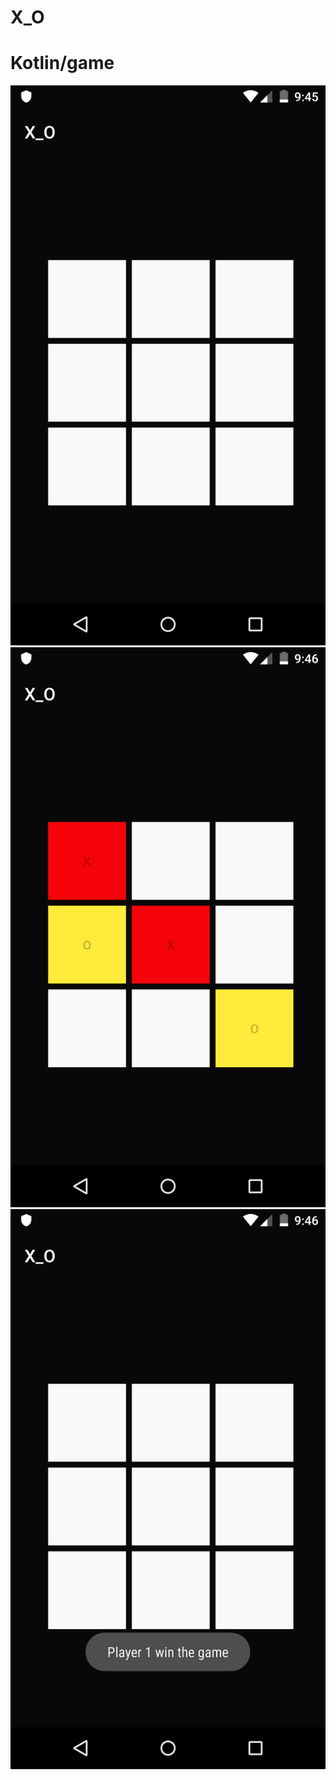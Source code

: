 # X_O
# Kotlin/game




<div align="left">
    <img src="screenshot-٢٠١٩-١٠-٢٤_٠٧.٥٣.٥٧.١٩٨.png"</img>  
</div>

<div align="center"
     with="10">
    <img src="screenshot-٢٠١٩-١٠-٢٤_٠٧.٥٤.٠٩.٥١٧.png"</img>  
</div>


<div align="center">
    <img src="screenshot-٢٠١٩-١٠-٢٤_٠٧.٥٤.١٧.٧٩٣.png"</img>  
</div>
